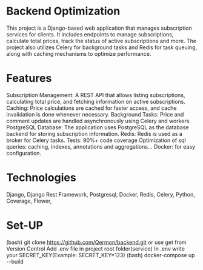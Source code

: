 # Backend Optimization
This project is a Django-based web application that manages subscription services for clients. 
It includes endpoints to manage subscriptions, calculate total prices, track the status of active subscriptions and more. 
The project also utilizes Celery for background tasks and Redis for task queuing, along with caching mechanisms to optimize performance.

# Features
Subscription Management: A REST API that allows listing subscriptions, calculating total price, and fetching information on active subscriptions.
Caching: Price calculations are cached for faster access, and cache invalidation is done whenever necessary.
Background Tasks: Price and comment updates are handled asynchronously using Celery and workers.
PostgreSQL Database: The application uses PostgreSQL as the database backend for storing subscription information.
Redis: Redis is used as a broker for Celery tasks.
Tests: 90%+ code coverage
Optimization of sql queries: caching, indexes, annotations and aggregations...
Docker: for easy configuration.

# Technologies
Django,
Django Rest Framework,
Postgresql,
Docker,
Redis,
Celery,
Python,
Coverage,
Flower,

# Set-UP
(bash) git clone https://github.com/Qermon/backend.git or use get from Version Control
Add .env file in project root folder(service)
In .env write your SECRET_KEY(Example: SECRET_KEY=123)
(bash) docker-compose up --build
